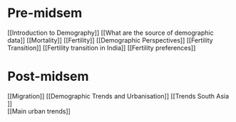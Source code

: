 # Pre-midsem
[[Introduction to Demography]] 
[[What are the source of demographic data]]
[[Mortality]] 
[[Fertility]] 
[[Demographic Perspectives]] 
[[Fertility Transition]] 
[[Fertility transition in India]] 
[[Fertility preferences]] 
# Post-midsem
[[Migration]] 
[[Demographic Trends and Urbanisation]] 
[[Trends South Asia ]]  
[[Main urban trends]] 